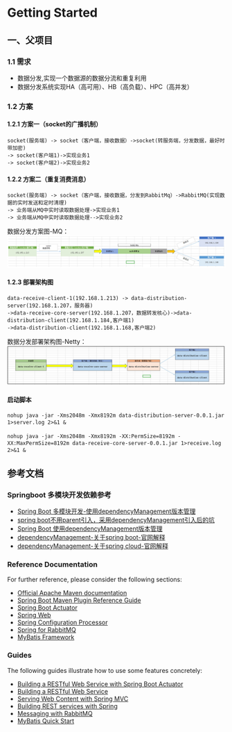 # Getting Started

## 一、父项目
### 1.1 需求
* 数据分发,实现一个数据源的数据分流和重复利用
* 数据分发系统实现HA（高可用）、HB（高负载）、HPC（高并发）
### 1.2 方案
#### 1.2.1 方案一（socket的广播机制）
```
socket(服务端) -> socket（客户端，接收数据）->socket(转服务端，分发数据，最好时带加密)
-> socket(客户端1)->实现业务1
-> socket(客户端2)->实现业务2
```
#### 1.2.2 方案二（重复消费消息）
```
socket(服务端) -> socket（客户端，接收数据，分发到RabbitMq）->RabbitMQ(实现数据的实时发送和定时清理)
-> 业务端从MQ中实时读取数据处理->实现业务1
-> 业务端从MQ中实时读取数据处理-->实现业务2
```

数据分发方案图-MQ：![数据分发方案图-MQ](images/数据分发方案图.png)
 
#### 1.2.3 部署架构图
```
data-receive-client-1(192.168.1.213) -> data-distribution-server(192.168.1.207，服务器)
->data-receive-core-server(192.168.1.207，数据转发核心)->data-distribution-client(192.168.1.184,客户端1)
->data-distribution-client(192.168.1.168,客户端2)
```
数据分发部署架构图-Netty：![数据分发部署架构图-Netty](images/数据分发部署架构图-Netty.jpg)

#### 启动脚本
```sbtshell
nohup java -jar -Xms2048m -Xmx8192m data-distribution-server-0.0.1.jar 1>server.log 2>&1 &

nohup java -jar -Xms2048m -Xmx8192m -XX:PermSize=8192m -XX:MaxPermSize=8192m data-receive-core-server-0.0.1.jar 1>receive.log 2>&1 &
```

## 参考文档
### Springboot 多模块开发依赖参考
* [Spring Boot 多模块开发-使用dependencyManagement版本管理](https://blog.csdn.net/qq_37604508/article/details/83064513)
* [spring boot不用parent引入，采用dependencyManagement引入后的坑](https://blog.csdn.net/NeverSad_/article/details/87270145)
* [Spring Boot 使用dependencyManagement版本管理](https://blog.csdn.net/acmer_ak/article/details/79364983)
* [dependencyManagement-关于spring boot-官网解释](https://docs.spring.io/spring-boot/docs/current-SNAPSHOT/reference/htmlsingle/#using-boot-maven-without-a-parent)
* [dependencyManagement-关于spring cloud-官网解释](https://cloud.spring.io/spring-cloud-static/Greenwich.SR3/multi/multi__spring_cloud_contract_verifier_setup.html#maven-add-plugin)
### Reference Documentation
For further reference, please consider the following sections:

* [Official Apache Maven documentation](https://maven.apache.org/guides/index.html)
* [Spring Boot Maven Plugin Reference Guide](https://docs.spring.io/spring-boot/docs/2.1.9.RELEASE/maven-plugin/)
* [Spring Boot Actuator](https://docs.spring.io/spring-boot/docs/2.1.9.RELEASE/reference/htmlsingle/#production-ready)
* [Spring Web](https://docs.spring.io/spring-boot/docs/2.1.9.RELEASE/reference/htmlsingle/#boot-features-developing-web-applications)
* [Spring Configuration Processor](https://docs.spring.io/spring-boot/docs/2.1.9.RELEASE/reference/htmlsingle/#configuration-metadata-annotation-processor)
* [Spring for RabbitMQ](https://docs.spring.io/spring-boot/docs/2.1.9.RELEASE/reference/htmlsingle/#boot-features-amqp)
* [MyBatis Framework](https://mybatis.org/spring-boot-starter/mybatis-spring-boot-autoconfigure/)

### Guides
The following guides illustrate how to use some features concretely:

* [Building a RESTful Web Service with Spring Boot Actuator](https://spring.io/guides/gs/actuator-service/)
* [Building a RESTful Web Service](https://spring.io/guides/gs/rest-service/)
* [Serving Web Content with Spring MVC](https://spring.io/guides/gs/serving-web-content/)
* [Building REST services with Spring](https://spring.io/guides/tutorials/bookmarks/)
* [Messaging with RabbitMQ](https://spring.io/guides/gs/messaging-rabbitmq/)
* [MyBatis Quick Start](https://github.com/mybatis/spring-boot-starter/wiki/Quick-Start)

